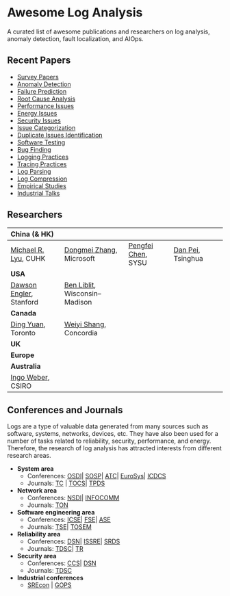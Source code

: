# Awesome Log Analysis
A curated list of awesome publications and researchers on log analysis, anomaly detection, fault localization, and AIOps.


## Recent Papers
+ [Survey Papers](./papers.md)
+ [Anomaly Detection](./papers.md#anomaly-detection)
+ [Failure Prediction](./papers.md)
+ [Root Cause Analysis](./papers.md#root-cause-analysis)
+ [Performance Issues](./papers.md#performance-tuning)
+ [Energy Issues](./papers.md)
+ [Security Issues](./papers.md)
+ [Issue Categorization](./papers.md#issue-categorization)
+ [Duplicate Issues Identification](./papers.md#duplicate-issues-identification)
+ [Software Testing](./papers.md#software-testing)
+ [Bug Finding](./papers.md)
+ [Logging Practices](./papers.md#logging-practices)
+ [Tracing Practices](./papers.md#tracing-practices)
+ [Log Parsing](./papers.md#log-parsing)
+ [Log Compression](./papers.md#log-compression)
+ [Empirical Studies](./papers.md#empirical-studies)
+ [Industrial Talks](./papers.md)

## Researchers
| China (& HK) | ||||
| :---------| :------ | :------ | :------ | :------ |
| [Michael R. Lyu](http://www.cse.cuhk.edu.hk/lyu/), CUHK | [Dongmei Zhang](https://www.microsoft.com/en-us/research/people/dongmeiz/), Microsoft | [Pengfei Chen](http://sdcs.sysu.edu.cn/content/3747), SYSU | [Dan Pei](https://netman.aiops.org/~peidan/), Tsinghua | |
| **USA** |
| [Dawson Engler](http://web.stanford.edu/~engler/), Stanford | [Ben Liblit](http://pages.cs.wisc.edu/~liblit/#bug-isolation), Wisconsin–Madison |
| **Canada** |
| [Ding Yuan](http://www.eecg.toronto.edu/~yuan/Home.html), Toronto | [Weiyi Shang](https://users.encs.concordia.ca/~shang/), Concordia |
| **UK** |
| **Europe** |
| **Australia** |
| [Ingo Weber](https://people.csiro.au/W/I/Ingo-Weber), CSIRO |

## Conferences and Journals
Logs are a type of valuable data generated from many sources such as software, systems, networks, devices, etc. They have also been used for a number of tasks related to reliability, security, performance, and energy. Therefore, the research of log analysis has attracted interests from different research areas.

+ **System area**
    + Conferences: [OSDI](https://www.usenix.org/conference/osdi18)| [SOSP](https://sosp19.rcs.uwaterloo.ca/)| [ATC](https://www.usenix.org/conference/atc19)| [EuroSys](https://www.eurosys2019.org/)| [ICDCS](https://theory.utdallas.edu/ICDCS2019/)
    + Journals: [TC](https://www.computer.org/csdl/journal/tc) | [TOCS](https://tocs.acm.org/)| [TPDS](https://www.computer.org/web/tpds)
+ **Network area**
    + Conferences: [NSDI](https://www.usenix.org/conference/nsdi19)| [INFOCOMM](https://www.infocommshow.org/)
    + Journals: [TON](https://ton.lids.mit.edu/)
+ **Software engineering area**
    + Conferences: [ICSE](https://conf.researchr.org/home/icse-2019)| [FSE](https://www.esec-fse.org/)| [ASE](https://2019.ase-conferences.org/)
    + Journals: [TSE](https://www.computer.org/web/tse)| [TOSEM](https://tosem.acm.org/)
+ **Reliability area**
    + Conferences: [DSN](https://dsmconferenceblog.wordpress.com/)| [ISSRE](http://2019.issre.net/)| [SRDS](https://srds2019.projet.liris.cnrs.fr/)
    + Journals: [TDSC](https://ieeexplore.ieee.org/xpl/RecentIssue.jsp?punumber=8858)| [TR](https://ieeexplore.ieee.org/xpl/RecentIssue.jsp?punumber=24)
+ **Security area**
    + Conferences: [CCS](http://www.wikicfp.com/cfp/servlet/event.showcfp?eventid=83847)| [DSN](http://www.dsn.org/)
    + Journals: [TDSC](https://ieeexplore.ieee.org/xpl/RecentIssue.jsp?punumber=8858)
+ **Industrial conferences**
    + [SREcon](https://www.usenix.org/conferences/byname/925) | [GOPS](https://www.bagevent.com/event/GOPS2019-shenzhen?bag_track=bagevent)





